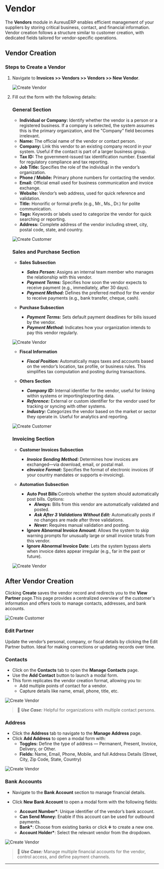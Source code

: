 # Vendor

The **Vendors** module in AureusERP enables efficient management of your suppliers by storing critical business, contact, and financial information. Vendor creation follows a structure similar to customer creation, with dedicated fields tailored for vendor-specific operations.

## Vendor Creation

### Steps to Create a Vendor

1.  Navigate to **Invoices >> Vendors >> Vendors >> New Vendor**.

    ![Create Vendor](../../../images/vendor_create.png)

2.  Fill out the form with the following details:

    ### General Section

    - **Individual or Company:** Identify whether the vendor is a person or a registered business. If a company is selected, the system assumes this is the primary organization, and the "Company" field becomes irrelevant.
    - **Name:** The official name of the vendor or contact person.
    - **Company:** Link this vendor to an existing company record in your system. Useful if the contact is part of a larger business group.
    - **Tax ID:** The government-issued tax identification number. Essential for regulatory compliance and tax reporting.
    - **Job Title:** Specifies the role of the individual in the vendor’s organization.
    - **Phone / Mobile:** Primary phone numbers for contacting the vendor.
    - **Email:** Official email used for business communication and invoice exchange.
    - **Website:** Vendor’s web address, used for quick reference and validation.
    - **Title:** Honorific or formal prefix (e.g., Mr., Ms., Dr.) for polite communication.
    - **Tags:** Keywords or labels used to categorize the vendor for quick searching or reporting.
    - **Address:** Complete address of the vendor including street, city, postal code, state, and country.

    ![Create Customer](../../../images/vendor_create_1.png)

    ### Sales and Purchase Section

    - **Sales Subsection**

      - **_Sales Person:_** Assigns an internal team member who manages the relationship with this vendor.
      - **_Payment Terms:_** Specifies how soon the vendor expects to receive payment (e.g., immediately, after 30 days).
      - **_Payment Method:_** Defines the preferred method for the vendor to receive payments (e.g., bank transfer, cheque, cash).

    - **Purchase Subsection**

      - **_Payment Terms:_** Sets default payment deadlines for bills issued by the vendor.
      - **_Payment Method:_** Indicates how your organization intends to pay this vendor regularly.

    ![Create Vendor](../../../images/customer_create_purchase.png)

    - **Fiscal Information**

      - **_Fiscal Position:_** Automatically maps taxes and accounts based on the vendor’s location, tax profile, or business rules. This simplifies tax computation and posting during transactions.

    - **Others Section**

      - **_Company ID:_** Internal identifier for the vendor, useful for linking within systems or importing/exporting data.
      - **_Reference:_** External or custom identifier for the vendor used for tracking or syncing with other systems.
      - **_Industry:_** Categorizes the vendor based on the market or sector they operate in. Useful for analytics and reporting.

    ![Create Customer](../../../images/customer_create_others.png)

    ### Invoicing Section

    - **Customer Invoices Subsection**

      - **_Invoice Sending Method:_** Determines how invoices are exchanged—via download, email, or postal mail.
      - **_eInvoice Format:_** Specifies the format of electronic invoices (if your country mandates or supports e-invoicing).

    - **Automation Subsection**

      - **Auto Post Bills**:Controls whether the system should automatically post bills. Options:
        - **_Always:_** Bills from this vendor are automatically validated and posted.
        - **_Ask After 3 Validations Without Edit:_** Automatically posts if no changes are made after three validations.
        - **_Never:_** Requires manual validation and posting.
      - **Ignore Abnormal Invoice Amount**: Allows the system to skip warning prompts for unusually large or small invoice totals from this vendor.
      - **Ignore Abnormal Invoice Date**: Lets the system bypass alerts when invoice dates appear irregular (e.g., far in the past or future).

    ![Create Vendor](../../../images/customer_create_invoicing.png)

## After Vendor Creation

Clicking **Create** saves the vendor record and redirects you to the **View Partner** page.This page provides a centralized overview of the customer's information and offers tools to manage contacts, addresses, and bank accounts.

![Create Customer](../../../images/vendor_create_view.png)

### Edit Partner

Update the vendor’s personal, company, or fiscal details by clicking the Edit Partner button. Ideal for making corrections or updating records over time.

### Contacts

- Click on the **Contacts** tab to open the **Manage Contacts** page.
- Use the **Add Contact** button to launch a modal form.
- This form replicates the vendor creation format, allowing you to:
  - Add multiple points of contact for a vendor.
  - Capture details like name, email, phone, title, etc.

![Create Vendor](../../../images/vendor_create_contact.png)

> 📌 **_Use Case:_** Helpful for organizations with multiple contact persons.

### Address

- Click the **Address** tab to navigate to the **Manage Address** page.
- Click **Add Address** to open a modal form with:
  - **Toggles:** Define the type of address — Permanent, Present, Invoice, Delivery, or Other.
  - **Fields:** Name, Email, Phone, Mobile, and full Address Details (Street, City, Zip Code, State, Country)

![Create Vendor](../../../images/vendor_create_address.png)

### Bank Accounts

- Navigate to the **Bank Account** section to manage financial details.
- Click **New Bank Account** to open a modal form with the following fields:

  - **Account Number\***: Unique identifier of the vendor’s bank account.
  - **Can Send Money:** Enable if this account can be used for outbound payments.
  - **Bank\***: Choose from existing banks or click ➕ to create a new one.
  - **Account Holder\***: Select the relevant vendor from the dropdown.

![Create Vendor](../../../images/vendor_create_bank.png)

> 📌 **_Use Case:_** Manage multiple financial accounts for the vendor, control access, and define payment channels.

---
